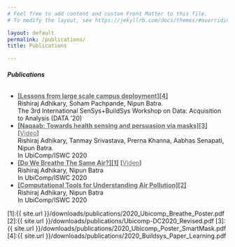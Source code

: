 ```yaml
---
# Feel free to add content and custom Front Matter to this file.
# To modify the layout, see https://jekyllrb.com/docs/themes/#overriding-theme-defaults

layout: default 
permalink: /publications/
title: Publications

---
```

<style type="text/css">
	
	a {
		color: #626964
	}
	a:visited {
		color: #626964
	}

</style>

###### **Publications**

- <span style="color:#626964; text-decoration:underline;"><b>[Lessons from large scale campus deployment][4]</b></span><br>Rishiraj Adhikary, Soham Pachpande, Nipun Batra. <br>The 3rd International SenSys+BuildSys Workshop on Data: Acquisition to Analysis (DATA ’20)
- <span style="color:#626964; text-decoration:underline;"><b>[Naqaab: Towards health sensing and persuasion via masks][3]</b></span> [[Video](https://www.youtube.com/watch?v=r1itT2J1iks)]<br>Rishiraj Adhikary, Tanmay Srivastava, Prerna Khanna, Aabhas Senapati, Nipun Batra. <br>In UbiComp/ISWC 2020
- <span style="color:#626964; text-decoration:underline;"><b>[Do We Breathe The Same Air?][1]</b></span> [[Video](https://www.youtube.com/watch?v=eRHxXTMms3w)]<br>Rishiraj Adhikary, Nipun Batra <br>In UbiComp/ISWC 2020
- <span style="color:#626964; text-decoration:underline;"><b>[Computational Tools for Understanding Air Pollution][2]</b></span><br>Rishiraj Adhikary, Nipun Batra <br>In UbiComp/ISWC 2020

[1]:{{ site.url }}/downloads/publications/2020_Ubicomp_Breathe_Poster.pdf
[2]:{{ site.url }}/downloads/publications/Ubicomp-DC2020_Revised.pdf
[3]:{{ site.url }}/downloads/publications/2020_Ubicomp_Poster_SmartMask.pdf
[4]:{{ site.url }}/downloads/publications/2020_Buildsys_Paper_Learning.pdf

